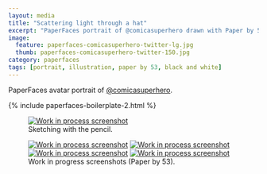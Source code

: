 ```yaml
---
layout: media
title: "Scattering light through a hat"
excerpt: "PaperFaces portrait of @comicasuperhero drawn with Paper by 53 on an iPad."
image: 
  feature: paperfaces-comicasuperhero-twitter-lg.jpg
  thumb: paperfaces-comicasuperhero-twitter-150.jpg
category: paperfaces
tags: [portrait, illustration, paper by 53, black and white]
---
```


PaperFaces avatar portrait of <a href="http://twitter.com/comicasuperhero">@comicasuperhero</a>.

{% include paperfaces-boilerplate-2.html %}

<figure>
	<a href="{{ site.url }}/images/paperfaces-comicasuperhero-process-1-lg.jpg"><img src="{{ site.url }}/images/paperfaces-comicasuperhero-process-1-750.jpg" alt="Work in process screenshot"></a>
	<figcaption>Sketching with the pencil.</figcaption>
</figure>

<figure class="half">
	<a href="{{ site.url }}/images/paperfaces-comicasuperhero-process-2-lg.jpg"><img src="{{ site.url }}/images/paperfaces-comicasuperhero-process-2-600.jpg" alt="Work in process screenshot"></a>
	<a href="{{ site.url }}/images/paperfaces-comicasuperhero-process-3-lg.jpg"><img src="{{ site.url }}/images/paperfaces-comicasuperhero-process-3-600.jpg" alt="Work in process screenshot"></a>
	<a href="{{ site.url }}/images/paperfaces-comicasuperhero-process-4-lg.jpg"><img src="{{ site.url }}/images/paperfaces-comicasuperhero-process-4-600.jpg" alt="Work in process screenshot"></a>
	<a href="{{ site.url }}/images/paperfaces-comicasuperhero-process-5-lg.jpg"><img src="{{ site.url }}/images/paperfaces-comicasuperhero-process-5-600.jpg" alt="Work in process screenshot"></a>
	<figcaption>Work in progress screenshots (Paper by 53).</figcaption>
</figure>